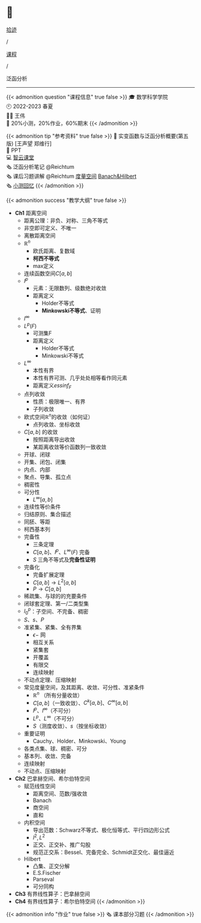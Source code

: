 # 🏫


<div class="nav-tab">
  <a href="../../../cages"><p class="not">拾迹</p></a><p class="not">/</p>
  <a href="../"><p class="not">课程</p></a>
  <p class="now">/</p><p class="now">泛函分析</p>
</div>

---

{{< admonition question "课程信息" true false >}}
🎓 数学科学学院<br>
🕙 2022-2023 春夏<br>
🧑‍🏫 王伟<br>
📝 20%小测，20%作业，60%期末
{{< /admonition >}}

{{< admonition tip "参考资料" true false >}}
📓 实变函数与泛函分析概要(第五版) [王声望 郑维行]<br>
📑 PPT<br>
💻 [智云课堂](https://classroom.zju.edu.cn/coursedetail?course_id=48021&tenant_code=112)<br>
🗞️ 泛函分析笔记 @Reichtum<br>
🗞️ 课后习题讲解 @Reichtum [度量空间](https://zhuanlan.zhihu.com/p/486354129) [Banach&Hilbert](https://zhuanlan.zhihu.com/p/524355026)<br>
🗞️ [小测回忆](https://www.cc98.org/topic/5321722)
{{< /admonition >}}

{{< admonition success "教学大纲" true false >}}
- **Ch1** 距离空间
    - 距离公理：非负、对称、三角不等式
    - 非空即可定义、不唯一
    - 离散距离空间
    - $\mathbb{R}^n$
        - 欧氏距离、复数域
        - **柯西不等式**
        - max定义
    - 连续函数空间$C[a,b]$
    - $l^p$
        - 元素：无限数列、级数绝对收敛
        - 距离定义
            - Holder不等式
            - **Minkowski不等式**、证明
    - $l^\infty$
    - $L^p(F)$
        - 可测集F
        - 距离定义
            - Holder不等式
            - Minkowski不等式
    - $L^\infty$
        - 本性有界
        - 本性有界可测、几乎处处相等看作同元素
        - 距离定义$essinf_F$
    - 点列收敛
        - 性质：极限唯一、有界
        - 子列收敛
    - 欧式空间$\mathbb{R}^n$的收敛（如何证）
        - 点列收敛、坐标收敛
    - $C[a,b]$ 的收敛
        - 按照距离导出收敛
        - 某距离收敛等价函数列一致收敛
    - 开球、闭球
    - 开集、闭包、闭集
    - 内点、内部
    - 聚点、导集、孤立点
    - 稠密性
    - 可分性
        - $L^\infty[a,b]$
    - 连续性等价条件
    - 归结原则、集合描述
    - 同胚、等距
    - 柯西基本列
    - 完备性
        - 三条定理
        - $C[a,b]$、$l^p$、$L^\infty(F)$ 完备
        - $S$ 三角不等式及**完备性证明**
    - 完备化
        - 完备扩展定理
        - $C[a,b]\rightarrow L^2[a,b]$
        - $P\rightarrow C[a,b]$
    - 稀疏集、与球的的充要条件
    - 闭球套定理、第一/二类型集
    - $l_0^p$：子空间、不完备、稠密
    - $S$、$s$、$P$
    - 准紧集、紧集、全有界集
        - $\epsilon-$ 网
        - 相互关系
        - 紧集套
        - 开覆盖
        - 有限交
        - 连续映射
    - 不动点定理、压缩映射
    - 常见度量空间，及其距离、收敛、可分性、准紧条件
        - $\mathbb{R}^n$ （所有分量收敛）
        - $C[a,b]$（一致收敛）、$C^k[a,b]$、$C^\infty [a,b]$
        - $l^p$、$l^\infty$（不可分）
        - $L^p$、$L^\infty$（不可分）
        - $S$（测度收敛）、$s$（按坐标收敛）
    - 重要证明
        - Cauchy、Holder、Minkowski、Young
    - 各类点集、球、稠密、可分
    - 基本列、收敛、完备
    - 连续映射
    - 不动点、压缩映射
- **Ch2** 巴拿赫空间、希尔伯特空间
    - 赋范线性空间
        - 距离空间、范数/强收敛
        - Banach
        - 商空间
        - 直和
    - 内积空间
        - 导出范数：Schwarz不等式、极化恒等式、平行四边形公式
        - $l^2,L^2$
        - 正交、正交补、推广勾股
        - 规范正交系：Bessel、完备完全、Schmidt正交化、最佳逼近
    - Hilbert
        - 凸集、正交分解
        - E.S.Fischer
        - Parseval
        - 可分同构
- **Ch3** 有界线性算子：巴拿赫空间
- **Ch4** 有界线性算子：希尔伯特空间
{{< /admonition >}}

{{< admonition info "作业" true false >}}
🗞️ 课本部分习题
{{< /admonition >}}

<!--
{{< admonition failure "笔记" true false >}}
{{< /admonition >}}

{{< admonition note "经验" true false >}}
{{< /admonition >}}
-->


